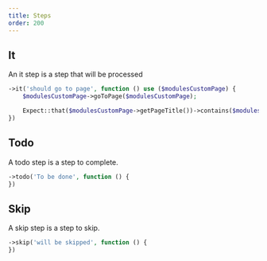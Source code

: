 ```yaml
---
title: Steps
order: 200
---
```


## It

An it step is a step that will be processed

```php
->it('should go to page', function () use ($modulesCustomPage) {
    $modulesCustomPage->goToPage($modulesCustomPage);

    Expect::that($modulesCustomPage->getPageTitle())->contains($modulesCustomPage->pageTitle());
})
```

## Todo

A todo step is a step to complete.

```php
->todo('To be done', function () {
})
```

## Skip

A skip step is a step to skip.


```php
->skip('will be skipped', function () {
})
```

